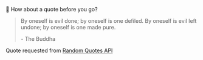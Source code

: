 📣 How about a quote before you go?

> By oneself is evil done; by oneself is one defiled. By oneself is evil left undone; by oneself is one made pure.
>
> <p>- The Buddha</p>

Quote requested from [Random Quotes API](https://github.com/lukePeavey/quotable)
